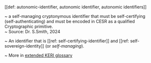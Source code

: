 [[def: autonomic-identifier, autonomic identifier, autonomic identifiers]]

~ a self-managing cryptonymous identifier that must be self-certifying (self-authenticating) and must be encoded in CESR as a qualified Cryptographic primitive.  
~ Source: Dr. S.Smith, 2024

~ An identifier that is [[ref: self-certifying-identifier]] and [[ref: self-sovereign-identity]] (or *self-managing*).

~ More in <a href="https://weboftrust.github.io/WOT-terms/docs/glossary/autonomic-identifier">extended KERI glossary</a>